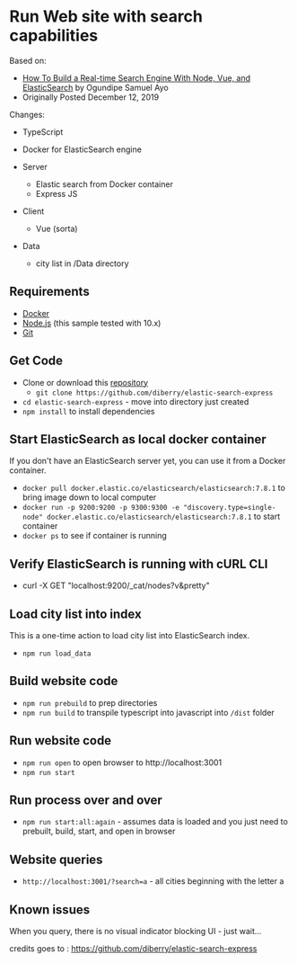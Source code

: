 # Run Web site with search capabilities

Based on:
* [How To Build a Real-time Search Engine With Node, Vue, and ElasticSearch](https://www.digitalocean.com/community/tutorials/how-to-build-a-real-time-search-engine-with-node-vue-and-elasticsearch) by Ogundipe Samuel Ayo 
* Originally Posted December 12, 2019

Changes: 
* TypeScript 
* Docker for ElasticSearch engine

* Server
    * Elastic search from Docker container
    * Express JS
* Client
    * Vue (sorta)
* Data
    * city list in /Data directory

## Requirements

* [Docker](https://docs.docker.com/get-docker/)
* [Node.js](https://nodejs.org/) (this sample tested with 10.x)
* [Git](https://git-scm.com/downloads)

## Get Code

* Clone or download this [repository](https://github.com/diberry/elastic-search-express)
    * `git clone https://github.com/diberry/elastic-search-express` 
* `cd elastic-search-express` - move into directory just created
* `npm install` to install dependencies

## Start ElasticSearch as local docker container

If you don't have an ElasticSearch server yet, you can use it from a Docker container.

* `docker pull docker.elastic.co/elasticsearch/elasticsearch:7.8.1` to bring image down to local computer
* `docker run -p 9200:9200 -p 9300:9300 -e "discovery.type=single-node" docker.elastic.co/elasticsearch/elasticsearch:7.8.1` to start container
* `docker ps` to see if container is running 
    
## Verify ElasticSearch is running with cURL CLI

* curl -X GET "localhost:9200/_cat/nodes?v&pretty"

## Load city list into index

This is a one-time action to load city list into ElasticSearch index. 

* `npm run load_data`

## Build website code
 
* `npm run prebuild` to prep directories
* `npm run build` to transpile typescript into javascript into `/dist` folder

## Run website code

* `npm run open` to open browser to http://localhost:3001
* `npm run start`


## Run process over and over

* `npm run start:all:again` - assumes data is loaded and you just need to prebuilt, build, start, and open in browser

## Website queries

* `http://localhost:3001/?search=a` - all cities beginning with the letter a

## Known issues

When you query, there is no visual indicator blocking UI - just wait...

credits goes to : https://github.com/diberry/elastic-search-express